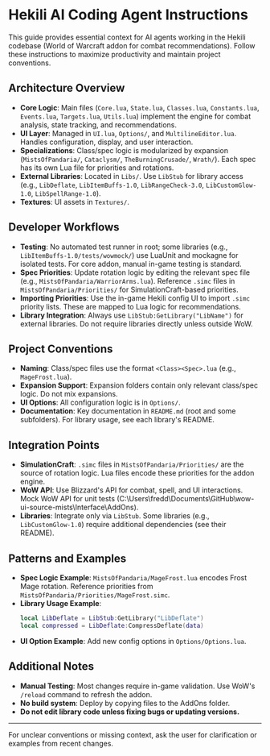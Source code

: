 # Hekili AI Coding Agent Instructions

This guide provides essential context for AI agents working in the Hekili codebase (World of Warcraft addon for combat recommendations). Follow these instructions to maximize productivity and maintain project conventions.

## Architecture Overview
- **Core Logic**: Main files (`Core.lua`, `State.lua`, `Classes.lua`, `Constants.lua`, `Events.lua`, `Targets.lua`, `Utils.lua`) implement the engine for combat analysis, state tracking, and recommendations.
- **UI Layer**: Managed in `UI.lua`, `Options/`, and `MultilineEditor.lua`. Handles configuration, display, and user interaction.
- **Specializations**: Class/spec logic is modularized by expansion (`MistsOfPandaria/`, `Cataclysm/`, `TheBurningCrusade/`, `Wrath/`). Each spec has its own Lua file for priorities and rotations.
- **External Libraries**: Located in `Libs/`. Use `LibStub` for library access (e.g., `LibDeflate`, `LibItemBuffs-1.0`, `LibRangeCheck-3.0`, `LibCustomGlow-1.0`, `LibSpellRange-1.0`).
- **Textures**: UI assets in `Textures/`.

## Developer Workflows
- **Testing**: No automated test runner in root; some libraries (e.g., `LibItemBuffs-1.0/tests/wowmock/`) use LuaUnit and mockagne for isolated tests. For core addon, manual in-game testing is standard.
- **Spec Priorities**: Update rotation logic by editing the relevant spec file (e.g., `MistsOfPandaria/WarriorArms.lua`). Reference `.simc` files in `MistsOfPandaria/Priorities/` for SimulationCraft-based priorities.
- **Importing Priorities**: Use the in-game Hekili config UI to import `.simc` priority lists. These are mapped to Lua logic for recommendations.
- **Library Integration**: Always use `LibStub:GetLibrary("LibName")` for external libraries. Do not require libraries directly unless outside WoW.

## Project Conventions
- **Naming**: Class/spec files use the format `<Class><Spec>.lua` (e.g., `MageFrost.lua`).
- **Expansion Support**: Expansion folders contain only relevant class/spec logic. Do not mix expansions.
- **UI Options**: All configuration logic is in `Options/`.
- **Documentation**: Key documentation in `README.md` (root and some subfolders). For library usage, see each library's README.

## Integration Points
- **SimulationCraft**: `.simc` files in `MistsOfPandaria/Priorities/` are the source of rotation logic. Lua files encode these priorities for the addon engine.
- **WoW API**: Use Blizzard's API for combat, spell, and UI interactions. Mock WoW API for unit tests (C:\Users\fredd\Documents\GitHub\wow-ui-source-mists\Interface\AddOns).
- **Libraries**: Integrate only via `LibStub`. Some libraries (e.g., `LibCustomGlow-1.0`) require additional dependencies (see their README).

## Patterns and Examples
- **Spec Logic Example**: `MistsOfPandaria/MageFrost.lua` encodes Frost Mage rotation. Reference priorities from `MistsOfPandaria/Priorities/MageFrost.simc`.
- **Library Usage Example**:
  ```lua
  local LibDeflate = LibStub:GetLibrary("LibDeflate")
  local compressed = LibDeflate:CompressDeflate(data)
  ```
- **UI Option Example**: Add new config options in `Options/Options.lua`.

## Additional Notes
- **Manual Testing**: Most changes require in-game validation. Use WoW's `/reload` command to refresh the addon.
- **No build system**: Deploy by copying files to the AddOns folder.
- **Do not edit library code unless fixing bugs or updating versions.**

---
For unclear conventions or missing context, ask the user for clarification or examples from recent changes.
